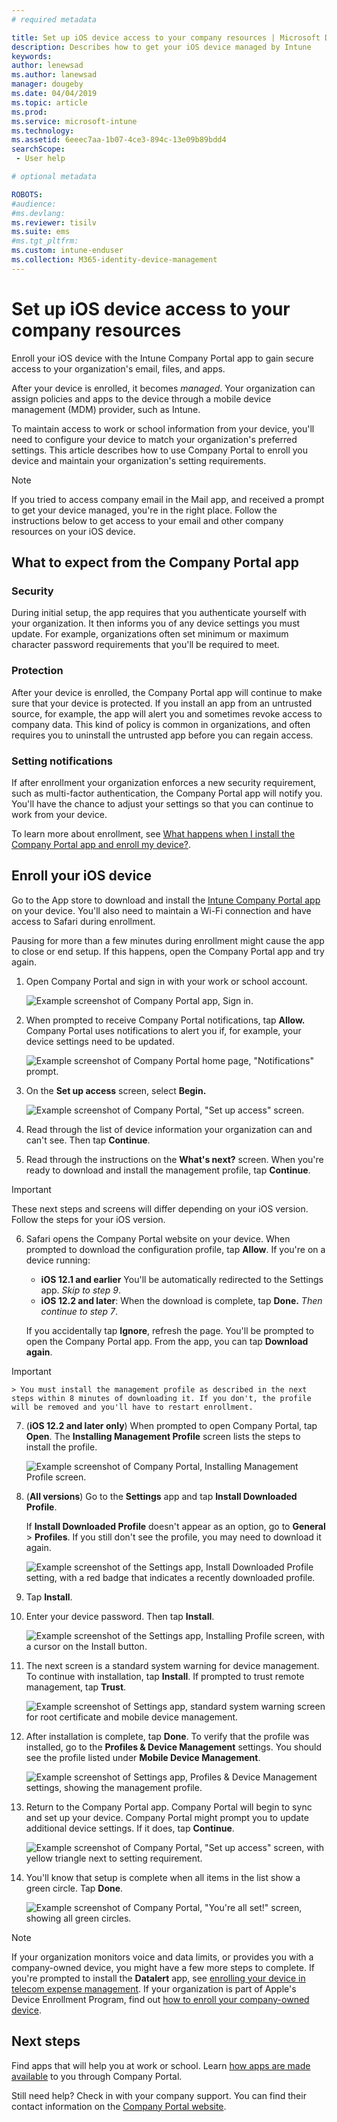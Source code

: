 ```yaml
---
# required metadata

title: Set up iOS device access to your company resources | Microsoft Docs
description: Describes how to get your iOS device managed by Intune
keywords:
author: lenewsad
ms.author: lanewsad
manager: dougeby
ms.date: 04/04/2019
ms.topic: article
ms.prod:
ms.service: microsoft-intune
ms.technology:
ms.assetid: 6eeec7aa-1b07-4ce3-894c-13e09b89bdd4
searchScope:
 - User help

# optional metadata

ROBOTS:  
#audience: 
#ms.devlang:
ms.reviewer: tisilv
ms.suite: ems
#ms.tgt_pltfrm:
ms.custom: intune-enduser
ms.collection: M365-identity-device-management
---
```



# Set up iOS device access to your company resources  

Enroll your iOS device with the Intune Company Portal app to gain secure access to your organization's email, files, and apps.

After your device is enrolled, it becomes *managed*. Your organization can assign policies and apps to the device through a mobile device management (MDM) provider, such as Intune.  

To maintain access to work or school information from your device, you'll need to configure your device to match your organization's preferred settings. This article describes how to use Company Portal to enroll you device and maintain your organization's setting requirements. 

> [!NOTE]
> If you tried to access company email in the Mail app, and received a prompt to get your device managed, you're in the right place. Follow the instructions below to get access to your email and other company resources on your iOS device.  

## What to expect from the Company Portal app  

### Security  
During initial setup, the app requires that you authenticate yourself with your organization. It then informs you of any device settings you must update. For example, organizations often set minimum or maximum character password requirements that you'll be required to meet.     

### Protection  
After your device is enrolled, the Company Portal app will continue to make sure that your device is protected. If you install an app from an untrusted source, for example, the app will alert you and sometimes revoke access to company data. This kind of policy is common in organizations, and often requires you to uninstall the untrusted app before you can regain access.  

### Setting notifications  
If after enrollment your organization enforces a new security requirement, such as multi-factor authentication, the Company Portal app will notify you. You'll have the chance to adjust your settings so that you can continue to work from your device.  

To learn more about enrollment, see [What happens when I install the Company Portal app and enroll my device?](https://docs.microsoft.com//intune-user-help/what-happens-if-you-install-the-company-portal-app-and-enroll-your-device-in-intune-ios).  

## Enroll your iOS device  

Go to the App store to download and install the [Intune Company Portal app](install-and-sign-in-to-the-intune-company-portal-app-ios.md) on your device. You'll also need to maintain a Wi-Fi connection and have access to Safari during enrollment. 

Pausing for more than a few minutes during enrollment might cause the app to close or end setup. If this happens, open the Company Portal app and try again.  

1. Open Company Portal and sign in with your work or school account. 

    ![Example screenshot of Company Portal app, Sign in.](./media/ios-01-cp-enroll-1903.PNG)  

2. When prompted to receive Company Portal notifications, tap **Allow.** Company Portal uses notifications to alert you if, for example, your device settings need to be updated. 

    ![Example screenshot of Company Portal home page, "Notifications" prompt.](./media/ios-04-cp-enroll-1903.PNG)  

3. On the **Set up access** screen, select **Begin.**  

     ![Example screenshot of Company Portal, "Set up access" screen.](./media/ios-05-cp-enroll-1903.PNG)  

4. Read through the list of device information your organization can and can't see. Then tap **Continue**.  

5. Read through the instructions on the **What's next?** screen. When you're ready to download and install the management profile, tap **Continue**.  

 > [!IMPORTANT]
> These next steps and screens will differ depending on your iOS version. Follow the steps for your iOS version. 

6. Safari opens the Company Portal website on your device. When prompted to download the configuration profile, tap **Allow**. If you're on a device running:  
     * **iOS 12.1 and earlier** You'll be automatically redirected to the Settings app. *Skip to step 9*.  
    * **iOS 12.2 and later**: When the download is complete, tap **Done.** *Then continue to step 7*.  

    If you accidentally tap **Ignore**, refresh the page. You'll be prompted to open the Company Portal app. From the app, you can tap **Download again**.

  > [!IMPORTANT]
    > You must install the management profile as described in the next steps within 8 minutes of downloading it. If you don't, the profile will be removed and you'll have to restart enrollment.  

7. (**iOS 12.2 and later only**) When prompted to open Company Portal, tap **Open**. The **Installing Management Profile** screen lists the steps to install the profile.

    ![Example screenshot of Company Portal, Installing Management Profile screen.](./media/ios-1904-settings-icon.PNG)  

8. (**All versions**) Go to the **Settings** app and tap **Install Downloaded Profile**.  

    If **Install Downloaded Profile** doesn't appear as an option, go to **General** > **Profiles**. If you still don't see the profile, you may need to download it again.  

    ![Example screenshot of the Settings app, Install Downloaded Profile setting, with a red badge that indicates a recently downloaded profile.](./media/ios-10-cp-enroll-1903.PNG)  

9. Tap **Install**.  
    
10. Enter your device password. Then tap **Install**.    

    ![Example screenshot of the Settings app, Installing Profile screen, with a cursor on the **Install** button.](./media/ios-1904-password-install.PNG)  


11. The next screen is a standard system warning for device management. To continue with installation, tap **Install**. If prompted to trust remote management, tap **Trust**.  

    ![Example screenshot of Settings app, standard system warning screen for root certificate and mobile device management.](./media/ios-15-cp-enroll-1903.PNG)  

12. After installation is complete, tap **Done**. To verify that the profile was installed, go to the **Profiles & Device Management** settings. You should see the profile listed under **Mobile Device Management**.   

    ![Example screenshot of Settings app, Profiles & Device Management settings, showing the management profile.](./media/ios-00-cp-enroll-1903.PNG)  

13. Return to the Company Portal app. Company Portal will begin to sync and set up your device. Company Portal might prompt you to update additional device settings. If it does, tap **Continue**.  

    ![Example screenshot of Company Portal, "Set up access" screen, with yellow triangle next to setting requirement.](./media/ios-12-cp-enroll-1903.PNG)  

14. You'll know that setup is complete when all items in the list show a green circle. Tap **Done**.   
    
    ![Example screenshot of Company Portal, "You're all set!" screen, showing all green circles.](./media/ios-13-cp-enroll-1903.PNG)  

> [!Note]
> If your organization monitors voice and data limits, or provides you with a company-owned device, you might have a few more steps to complete. If you're prompted to install the **Datalert** app, see [enrolling your device in telecom expense management](enroll-your-device-with-telecom-expense-management-ios.md). If your organization is part of Apple's Device Enrollment Program, find out [how to enroll your company-owned device](enroll-your-device-dep-ios.md).  

## Next steps  
Find apps that will help you at work or school. Learn [how apps are made available](use-managed-apps-on-your-device-ios.md) to you through Company Portal.  

Still need help? Check in with your company support. You can find their contact information on the [Company Portal website](https://go.microsoft.com/fwlink/?linkid=2010980).  
